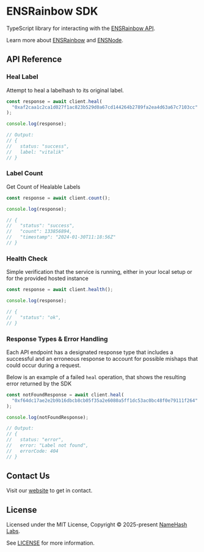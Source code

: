 # ENSRainbow SDK

TypeScript library for interacting with the [ENSRainbow API](https://github.com/namehash/ensnode/tree/main/apps/ensrainbow).

Learn more about [ENSRainbow](https://ensrainbow.io) and [ENSNode](https://ensnode.io).

## API Reference

### Heal Label
Attempt to heal a labelhash to its original label.

```typescript
const response = await client.heal(
  "0xaf2caa1c2ca1d027f1ac823b529d0a67cd144264b2789fa2ea4d63a67c7103cc"
);

console.log(response);

// Output:
// {
//   status: "success",
//   label: "vitalik"
// }
```

### Label Count
Get Count of Healable Labels

```typescript
const response = await client.count();

console.log(response);

// {
//   "status": "success",
//   "count": 133856894,
//   "timestamp": "2024-01-30T11:18:56Z"
// }
```

### Health Check
Simple verification that the service is running, either in your local setup or for the provided hosted instance

```typescript
const response = await client.health();

console.log(response);

// {
//   "status": "ok",
// }
```

### Response Types & Error Handling
Each API endpoint has a designated response type that includes a successful and an erroneous response to account for possible mishaps that could occur during a request.

Below is an example of a failed `heal` operation, that shows the resulting error returned by the SDK

```typescript
const notFoundResponse = await client.heal(
  "0xf64dc17ae2e2b9b16dbcb8cb05f35a2e6080a5ff1dc53ac0bc48f0e79111f264"
);

console.log(notFoundResponse);

// Output:
// {
//   status: "error",
//   error: "Label not found",
//   errorCode: 404
// }
```

## Contact Us

Visit our [website](https://namehashlabs.org/) to get in contact.

## License

Licensed under the MIT License, Copyright © 2025-present [NameHash Labs](https://namehashlabs.org).

See [LICENSE](./LICENSE) for more information.
